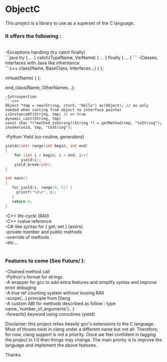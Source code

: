 # ObjectC
This project is a library to use as a superset of the C language.</br>
<h3>It offers the following :</h3>
</br>
  -Exceptions handling (try catch finally)</br>
  ```java
  try {
   ...
  } catch(TypeName, VarName) {
   ...
  } finally {
   ...
  }
  ```
  -Classes, interfaces with Java like inheritance</br>
  ```c++
  class(Name, BaseClass, Interfaces...)
  {
  };
  
  virtual(Name)
  {
  };
  
  end_class(Name, OtherNames...);
  ```
  -Introspection
  ```c++
  Object *tmp = new(String, ctorS, "Hello") as(Object); // as only needed when casting from object to interface pointer
  isInstanceOf(String, tmp) // => true
  dynamic_cast(String, tmp)
  const char *(*method_toString)(String *) = getMethod(tmp, "toString");
  invoke(void, tmp, "toString");
  ```
  -Python Yield (co-routine, generators)</br>
  ```c
  yields(int) range(int begin, int end)
  {
      for (int i = begin; i < end; i++)
         yield(i);
      yield_break(int);
  }
  
  int main()
  {
     for_yield(i, range(0, 5)) {
       printf("%d\n", i);
     }
     return 0;
  }
  ```
  -C++ life-cycle (RAII)</br>
  -C++ rvalue reference</br>
  -C#-like syntax for { get; set } (axors)</br>
  -private member and public methods</br>
  -override of methods</br>
  -etc...</br>
</br>
<h3>Features to come (See Future/ ): </h3>
  -Chained method call</br>
  -Python's format for strings</br>
  -A wrapper for gcc to add extra features and simplify syntax and improve error debuging</br>
  -A true ref counting system without loosing RAII</br>
  -scope(...) principle from Dlang</br>
  -A custom ABI for methods described as follow : type name_'number_of_arguments'(...)</br>
  -foreach() keyword using coroutines (yield)</br>
  
Disclamer: this project relies heavily gcc's extensions to the C language.
Most of thoses exist in clang under a different name but not all.
Therefore, for now, clang support is not a priority.
Once we feel confident in tagging the project in 1.0 then things may change.
The main prority is to improve the language and implement the above features.


Thanks.

